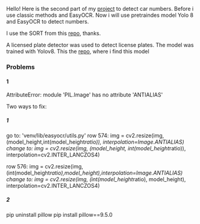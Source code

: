 Hello!
Here is the second part of my [project](https://github.com/TaliyIvanov/PetProjects/tree/main/CV/05.ObjectDetection/05.CarNumbersClassicMethods) to detect car numbers.
Before i use classic methods and EasyOCR. Now i will use pretraindes model Yolo 8 and EasyOCR to detect numbers.


I use the SORT from this [repo](https://github.com/abewley/sort/blob/master/sort.py), thanks.

A licensed plate detector was used to detect license plates. The model was trained with Yolov8. This the [repo](https://github.com/Muhammad-Zeerak-Khan/Automatic-License-Plate-Recognition-using-YOLOv8), where i find this model


### Problems
#### 1
AttributeError: module 'PIL.Image' has no attribute 'ANTIALIAS'

Two ways to fix:
##### 1
go to: 'venv/lib/easyocr/utils.py'
row 574: img = cv2.resize(img,(model_height,int(model_height*ratio)), interpolation=Image.ANTIALIAS)
change to: img = cv2.resize(img, (model_height, int(model_height*ratio)), interpolation=cv2.INTER_LANCZOS4)

row 576: img = cv2.resize(img,(int(model_height*ratio),model_height),interpolation=Image.ANTIALIAS)
change to: img = cv2.resize(img, (int(model_height*ratio), model_height), interpolation=cv2.INTER_LANCZOS4)

##### 2
pip uninstall pillow
pip install pillow==9.5.0